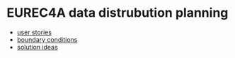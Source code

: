# EUREC4A data distrubution planning

* [user stories](user_stories.md)
* [boundary conditions](boundary_conditions.md)
* [solution ideas](solutions.md)
